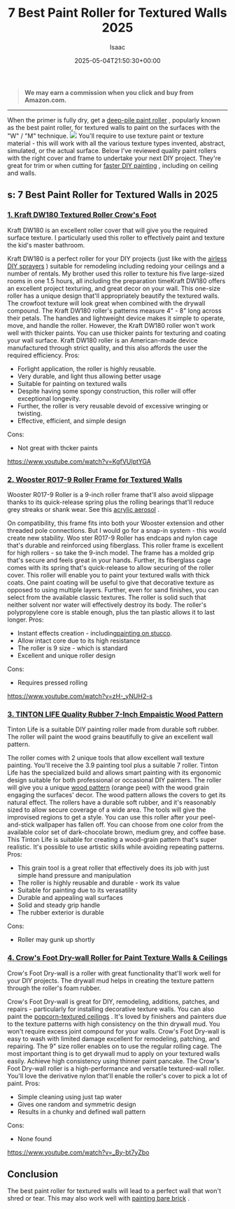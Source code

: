 ﻿---
author: Isaac
layout: post
title: 7 Best Paint Roller for Textured Walls 2025
date: '2025-05-04T21:50:30+00:00'
categories:
- Paint
tags: []
slug: /best-paint-roller-for-textured-walls/
lastmod: 2025-05-07T12:21:24+03:00
---
> **We may earn a commission when you click and buy from Amazon.com.**
>

---
When the primer is fully dry, get a
[deep-pile paint roller](https://www.pinterest.com/pin/122371314860759495/)
, popularly known as the best paint roller, for textured walls to paint on the surfaces with the "W" / "M" technique.
![](/assets/img/img/)
You'll require to use
texture paint or texture
material - this will work with all the various texture types invented, abstract, simulated, or
the actual surface.
Below I've reviewed quality paint rollers with the right cover and frame to undertake your next DIY project. They're great for trim or when cutting for
[faster DIY painting](https://www.moving.com/tips/how-to-paint-a-room-quickly/)
, including on ceiling and walls.
## s: 7 Best Paint Roller for Textured Walls in 2025
### [1. Kraft DW180 Textured Roller Crow's Foot](https://www.amazon.com/dp/B000PC9K9U/?tag=p-policy-20)
Kraft DW180 is an excellent roller cover that will give you the required surface texture. I particularly used this roller to effectively paint and texture the kid's master bathroom.

Kraft DW180 is a perfect roller for your DIY projects (just like with the
[airless DIY sprayers](https://pestpolicy.com/best-airless-paint-sprayer-for-diy/)
) suitable for remodeling including redoing your ceilings and a number of rentals.
My brother used this roller to texture his five large-sized rooms in one 1.5 hours, all including the preparation timeKraft DW180 offers an excellent project texturing, and great decor on your wall.
This one-size roller has a unique design that'll appropriately beautify the textured walls. The crowfoot texture will look great when combined with the drywall compound.
The Kraft DW180 roller's patterns measure 4" - 8" long across their petals. The handles and lightweight device makes it simple to operate, move, and handle the roller.
However, the Kraft DW180 roller won't work well with thicker paints. You can use thicker paints for texturing and coating your wall surface.
Kraft DW180 roller is an American-made device manufactured through strict quality, and this also affords the user the required efficiency.
Pros:
- Forlight application, the roller is highly reusable.
- Very durable, and light thus allowing better usage
- Suitable for painting on textured walls
- Despite having some spongy construction, this roller will offer exceptional longevity.
- Further, the roller is very reusable devoid of excessive wringing or twisting.
- Effective, efficient, and simple design

Cons:
- Not great with thcker paints

https://www.youtube.com/watch?v=KgfVUIptYGA
### [2. Wooster R017-9 Roller Frame for Textured Walls](https://www.amazon.com/dp/B00002N6IZ/?tag=p-policy-20)
Wooster R017-9 Roller is a
9-inch roller frame that'll also avoid slippage thanks to its quick-release spring plus the rolling bearings that'll reduce grey streaks or shank wear. See this
[acrylic aerosol](https://pestpolicy.com/best-acrylic-paint-for-canvas/)
.

On compatibility, this frame fits into both your
Wooster extension and other
threaded pole connections. But I would go for a snap-in system - this would create new stability.
Woo
ster R017-9 Roller has
endcaps and nylon cage that's durable and reinforced using fiberglass. This roller frame is excellent for high rollers - so take the 9-inch model.
The frame has a molded grip that's secure and feels great in your hands. Further, its fiberglass cage comes with its spring that's quick-release to allow securing of the roller cover.
This roller will enable you to paint your textured walls with thick coats. One paint coating will be useful to give that decorative texture as opposed to using multiple layers.
Further, even for sand finishes, you can select from the available classic textures. The roller is solid such that neither solvent nor water will effectively destroy its body.
The roller's polypropylene core is stable enough, plus the tan plastic allows it to last longer.
Pros:
- Instant effects creation - including[painting on stucco](https://pestpolicy.com/how-to-paint-stucco/).
- Allow intact core due to its high resistance
- The roller is 9 size - which is standard
- Excellent and unique roller design

Cons:
- Requires pressed rolling

https://www.youtube.com/watch?v=zH-_yNUH2-s
### [3. TINTON LIFE Quality Rubber 7-Inch Empaistic Wood Pattern](https://www.amazon.com/dp/B01N57UI86/?tag=p-policy-20)
Tinton Life is a suitable
DIY painting roller made from durable soft rubber. The roller will paint the wood grains beautifully to give an excellent wall pattern.

The roller comes with 2 unique tools that allow excellent wall texture painting. You'll receive the 3.9 painting tool plus a suitable 7 roller.
Tinton Life has the specialized build and allows smart painting with its ergonomic design suitable for both professional or occasional DIY painters.
The roller will give you a unique
[wood pattern](https://pestpolicy.com/best-deck-stain-for-pressure-treated-wood/)
(orange peel) with the wood grain engaging the surfaces' decor. The wood pattern allows the covers to get its natural effect.
The rollers have a durable soft rubber, and it's reasonably sized to allow secure coverage of a wide area. The tools will give the improvised regions to get a style.
You can use this roller after your peel-and-stick wallpaper has fallen off. You can choose from one color from the available color set of dark-chocolate brown, medium grey, and coffee base.
This Tinton Life is suitable for creating a wood-grain pattern that's super realistic. It's possible to use artistic skills while avoiding repeating patterns.
Pros:
- This grain tool is a great roller that effectively does its job with just simple hand pressure and manipulation
- The roller is highly reusable and durable - work its value
- Suitable for painting due to its verasatility
- Durable and appealing wall surfaces
- Solid and steady grip handle
- The rubber exterior is durable

Cons:
- Roller may gunk up shortly

### [4. Crow's Foot Dry-wall Roller for Paint Texture Walls & Ceilings](https://www.amazon.com/dp/B0795B44G6/?tag=p-policy-20)
Crow's Foot Dry-wall is a roller with great functionality that'll work well for your DIY projects. The
drywall mud helps in creating the texture pattern through the roller's foam rubber.

Crow's Foot Dry-wall is great for
DIY, remodeling, additions, patches, and repairs - particularly for installing
decorative texture walls. You can also paint the
[popcorn-textured ceilings](https://pestpolicy.com/how-to-paint-popcorn-ceiling/)
.
It's loved by
finishers and painters due to the
texture patterns with high
consistency on the thin drywall mud. You won't require excess joint compound for your walls.
Crow's Foot Dry-wall is easy to wash with limited damage excellent for remodeling, patching, and repairing. The 9" size roller enables on to use the regular rolling cage.
The most important thing is to get drywall mud to apply on your textured walls easily. Achieve high consistency using thinner paint pancake.
The Crow's Foot Dry-wall roller is a high-performance and versatile textured-wall roller. You'll love the derivative nylon that'll enable the roller's cover to pick a lot of paint.
Pros:
- Simple cleaning using just tap water
- Gives one random and symmetric design
- Results in a chunky and defined wall pattern

Cons:
- None found

https://www.youtube.com/watch?v=_By-bt7yZbo
## Conclusion
The best paint roller for textured walls will lead to a perfect wall that won't shred or tear. This may also work well with
[painting bare brick](https://pestpolicy.com/how-to-paint-brick/)
.